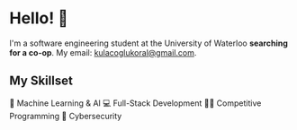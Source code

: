 # Hello! 👋
I'm a software engineering student at the University of Waterloo **searching for a co-op**. My email: kulacoglukoral@gmail.com.

## My Skillset
🤖 Machine Learning & AI 💻 Full-Stack Development 👨‍💻 Competitive Programming 🔐 Cybersecurity
